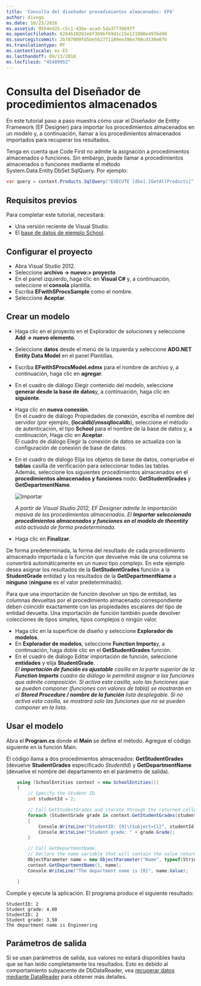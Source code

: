```yaml
---
title: 'Consulta del diseñador procedimientos almacenados: EF6'
author: divega
ms.date: 10/23/2016
ms.assetid: 9554ed25-c5c1-43be-acad-5da37739697f
ms.openlocfilehash: 6284b10261e6f3b9bf69d1c15e121988e4976d48
ms.sourcegitcommit: 2b787009fd5be5627f1189ee396e708cd130e07b
ms.translationtype: MT
ms.contentlocale: es-ES
ms.lasthandoff: 09/13/2018
ms.locfileid: "45489952"
---
```

# <a name="designer-query-stored-procedures"></a>Consulta del Diseñador de procedimientos almacenados
En este tutorial paso a paso muestra cómo usar el Diseñador de Entity Framework (EF Designer) para importar los procedimientos almacenados en un modelo y, a continuación, llamar a los procedimientos almacenados importados para recuperar los resultados. 

Tenga en cuenta que Code First no admite la asignación a procedimientos almacenados o funciones. Sin embargo, puede llamar a procedimientos almacenados o funciones mediante el método System.Data.Entity.DbSet.SqlQuery. Por ejemplo:
``` csharp
var query = context.Products.SqlQuery("EXECUTE [dbo].[GetAllProducts]")`;
```

## <a name="prerequisites"></a>Requisitos previos

Para completar este tutorial, necesitará:

- Una versión reciente de Visual Studio.
- El [base de datos de ejemplo School](~/ef6/resources/school-database.md).

## <a name="set-up-the-project"></a>Configurar el proyecto

-   Abra Visual Studio 2012.
-   Seleccione **archivo -&gt; nuevo:&gt; proyecto**
-   En el panel izquierdo, haga clic en **Visual C\#** y, a continuación, seleccione el **consola** plantilla.
-   Escriba **EFwithSProcsSample** como el nombre.
-   Seleccione **Aceptar**.

## <a name="create-a-model"></a>Crear un modelo

-   Haga clic en el proyecto en el Explorador de soluciones y seleccione **Add -&gt; nuevo elemento**.
-   Seleccione **datos** desde el menú de la izquierda y seleccione **ADO.NET Entity Data Model** en el panel Plantillas.
-   Escriba **EFwithSProcsModel.edmx** para el nombre de archivo y, a continuación, haga clic en **agregar**.
-   En el cuadro de diálogo Elegir contenido del modelo, seleccione **generar desde la base de datos**y, a continuación, haga clic en **siguiente**.
-   Haga clic en **nueva conexión**.  
    En el cuadro de diálogo Propiedades de conexión, escriba el nombre del servidor (por ejemplo, **(localdb)\\mssqllocaldb**), seleccione el método de autenticación, el tipo **School** para el nombre de la base de datos y, a continuación, Haga clic en **Aceptar**.  
    El cuadro de diálogo Elegir la conexión de datos se actualiza con la configuración de conexión de base de datos.
-   En el cuadro de diálogo Elija los objetos de base de datos, compruebe el **tablas** casilla de verificación para seleccionar todas las tablas.  
    Además, seleccione los siguientes procedimientos almacenados en el **procedimientos almacenados y funciones** nodo: **GetStudentGrades** y **GetDepartmentName**. 

    ![Importar](~/ef6/media/import.jpg)

    *A partir de Visual Studio 2012, EF Designer admite la importación masiva de los procedimientos almacenados. El **Importar seleccionada procedimientos almacenados y funciones en el modelo de theentity** está activada de forma predeterminada.*
-   Haga clic en **Finalizar**.

De forma predeterminada, la forma del resultado de cada procedimiento almacenado importada o la función que devuelve más de una columna se convertirá automáticamente en un nuevo tipo complejo. En este ejemplo desea asignar los resultados de la **GetStudentGrades** función a la **StudentGrade** entidad y los resultados de la **GetDepartmentName** a **ninguno** (**ninguno** es el valor predeterminado).

Para que una importación de función devolver un tipo de entidad, las columnas devueltas por el procedimiento almacenado correspondiente deben coincidir exactamente con las propiedades escalares del tipo de entidad devuelta. Una importación de función también puede devolver colecciones de tipos simples, tipos complejos o ningún valor.

-   Haga clic en la superficie de diseño y seleccione **Explorador de modelos**.
-   En **Explorador de modelos**, seleccione **Function Imports**y, a continuación, haga doble clic en el **GetStudentGrades** función.
-   En el cuadro de diálogo Editar importación de función, seleccione **entidades** y elija **StudentGrade**.  
    *El **importación de función es ajustable** casilla en la parte superior de la **Function Imports** cuadro de diálogo le permitirá asignar a las funciones que admite composición. Si activa esta casilla, solo las funciones que se pueden componer (funciones con valores de tabla) se mostrarán en el **Stored Procedure / nombre de la función** lista desplegable. Si no activa esta casilla, se mostrará solo las funciones que no se pueden componer en la lista.*

## <a name="use-the-model"></a>Usar el modelo

Abra el **Program.cs** donde el **Main** se define el método. Agregue el código siguiente en la función Main.

El código llama a dos procedimientos almacenados: **GetStudentGrades** (devuelve **StudentGrades** especificado *StudentId*) y **GetDepartmentName** (devuelve el nombre del departamento en el parámetro de salida).  

``` csharp
    using (SchoolEntities context = new SchoolEntities())
    {
        // Specify the Student ID.
        int studentId = 2;

        // Call GetStudentGrades and iterate through the returned collection.
        foreach (StudentGrade grade in context.GetStudentGrades(studentId))
        {
            Console.WriteLine("StudentID: {0}\tSubject={1}", studentId, grade.Subject);
            Console.WriteLine("Student grade: " + grade.Grade);
        }

        // Call GetDepartmentName.
        // Declare the name variable that will contain the value returned by the output parameter.
        ObjectParameter name = new ObjectParameter("Name", typeof(String));
        context.GetDepartmentName(1, name);
        Console.WriteLine("The department name is {0}", name.Value);

    }
```

Compile y ejecute la aplicación. El programa produce el siguiente resultado:

```
StudentID: 2
Student grade: 4.00
StudentID: 2
Student grade: 3.50
The department name is Engineering
```

<a name="output-parameters"></a>Parámetros de salida
-----------------

Si se usan parámetros de salida, sus valores no estará disponibles hasta que se han leído completamente los resultados. Esto es debido al comportamiento subyacente de DbDataReader, vea [recuperar datos mediante DataReader](http://go.microsoft.com/fwlink/?LinkID=398589) para obtener más detalles.
